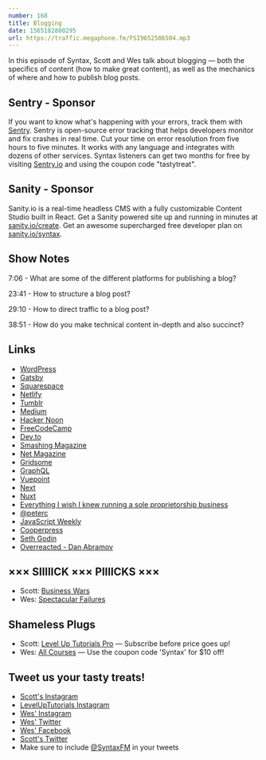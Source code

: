 ```yaml
---
number: 168
title: Blogging
date: 1565182800295
url: https://traffic.megaphone.fm/FSI9652506504.mp3
---
```


In this episode of Syntax, Scott and Wes talk about blogging — both the specifics of content (how to make great content), as well as the mechanics of where and how to publish blog posts.

## Sentry - Sponsor

If you want to know what's happening with your errors, track them with [Sentry](https://sentry.io/). Sentry is open-source error tracking that helps developers monitor and fix crashes in real time. Cut your time on error resolution from five hours to five minutes. It works with any language and integrates with dozens of other services. Syntax listeners can get two months for free by visiting [Sentry.io](https://sentry.io/) and using the coupon code "tastytreat".

## Sanity - Sponsor

Sanity.io is a real-time headless CMS with a fully customizable Content Studio built in React. Get a Sanity powered site up and running in minutes at [sanity.io/create](https://www.sanity.io/create). Get an awesome supercharged free developer plan on [sanity.io/syntax](https://www.sanity.io/syntax).

## Show Notes

7:06 - What are some of the different platforms for publishing a blog?

23:41 - How to structure a blog post?

29:10 - How to direct traffic to a blog post?

38:51 - How do you make technical content in-depth and also succinct?

## Links
* [WordPress](https://wordpress.com/create/)
* [Gatsby](https://www.gatsbyjs.org/)
* [Squarespace](https://www.squarespace.com/)
* [Netlify](https://www.netlify.com/)
* [Tumblr](https://www.tumblr.com/)
* [Medium](https://medium.com/)
* [Hacker Noon](https://hackernoon.com/)
* [FreeCodeCamp](https://https://www.freecodecamp.org//)
* [Dev.to](https://dev.to/)
* [Smashing Magazine](https://www.smashingmagazine.com/)
* [Net Magazine](https://www.creativebloq.com/net-magazine)
* [Gridsome](https://gridsome.org/)
* [GraphQL](https://graphql.org/)
* [Vuepoint](https://www.vuepointagency.com/)
* [Next](https://nextjs.org/)
* [Nuxt](https://nuxtjs.org/)
* [Everything I wish I knew running a sole proprietorship business](https://wesbos.com/sole-proprietorship-ontario/)
* [@peterc](https://twitter.com/peterc)
* [JavaScript Weekly](https://javascriptweekly.com/)
* [Cooperpress](https://cooperpress.com/)
* [Seth Godin](https://www.sethgodin.com/)
* [Overreacted - Dan Abramov](https://overreacted.io/)

## ××× SIIIIICK ××× PIIIICKS ×××
* Scott: [Business Wars](https://wondery.com/shows/business-wars/)
* Wes: [Spectacular Failures](https://www.spectacularfailures.org/)

## Shameless Plugs
* Scott: [Level Up Tutorials Pro](https://www.leveluptutorials.com/pro) — Subscribe before price goes up!
* Wes: [All Courses](https://wesbos.com/courses) — Use the coupon code 'Syntax' for $10 off!

## Tweet us your tasty treats!
* [Scott's Instagram](https://www.instagram.com/stolinski/)
* [LevelUpTutorials Instagram](https://www.instagram.com/LevelUpTutorials/)
* [Wes' Instagram](https://www.instagram.com/wesbos/)
* [Wes' Twitter](https://twitter.com/wesbos)
* [Wes' Facebook](https://www.facebook.com/wesbos.developer)
* [Scott's Twitter](https://twitter.com/stolinski)
* Make sure to include [@SyntaxFM](https://twitter.com/SyntaxFM) in your tweets
